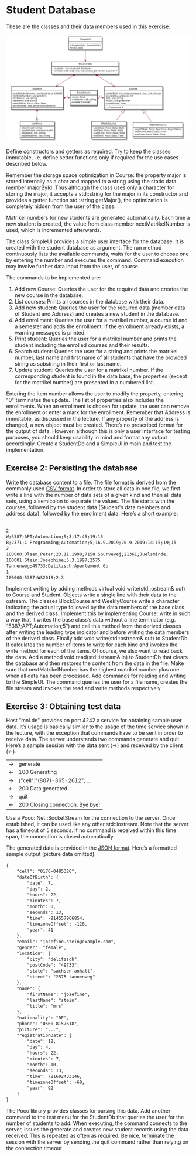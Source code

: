 # Student Database


These are the classes and their data members used in this exercise.

![Figure 1 - Class Diagram](./images/Class_Diag.JPG)

Define constructors and getters as required. Try to keep the classes immutable, i.e. define setter functions only if required for the use cases described below.

Remember the storage space optimization in Course: the property major is stored internally as a char and mapped to a string using the static data member majorById. Thus although the class uses
only a character for storing the major, it accepts a std::string for the major in its constructor and provides a getter function std::string getMajor(), the optimization is completely hidden from the
user of the class.

Matrikel numbers for new students are generated automatically. Each time a new student is created, the value from class member nextMatrikelNumber is used, which is incremented afterwards.

The class SimpleUI provides a simple user interface for the database. It is created with the student database as argument. The run method continuously lists the available commands, waits for the
user to choose one by entering the number and executes the command. Command execution may involve further data input from the user, of course.

The commands to be implemented are:
1. Add new Course: Queries the user for the required data and creates the new course in the database.
2. List courses: Prints all courses in the database with their data.
3. Add new student: Queries the user for the required data (member data of Student and Address) and creates a new student in the database.
4. Add enrollment: Queries the user for a matrikel number, a course id and a semester and adds the enrollment. If the enrollment already exists, a warning messages is printed.
5. Print student: Queries the user for a matrikel number and prints the student including the enrolled courses and their results.
6. Search student: Queries the user for a string and prints the matrikel number, last name and first name of all students that have the provided string as substring in their first or last name.
7. Update student: Queries the user for a matrikel number. If the corresponding student is found in the data base, the properties (except for the matrikel number) are presented in a numbered list.

Entering the item number allows the user to modify the property, entering "0" terminates the update.
The list of properties also includes the enrollments. When an enrollment is chosen for update, the user can remove the enrollment or enter a mark for the enrollment.
Remember that Address is immutable, as discussed in the lecture. If any property of the address is changed, a new object must be created.
There’s no prescribed format for the output of data. However, although this is only a user interface for testing purposes, you should keep usability in mind and format any output accordingly.
Create a StudentDb and a SimpleUI in main and test the implementation.

## Exercise 2: Persisting the database

Write the database content to a file. The file format is derived from the commonly used [CSV format](https://en.wikipedia.org/wiki/Comma-separated_values).
In order to store all data in one file, we first write a line with the number of data sets of a given kind and then all data sets, using a semicolon to separate the values. The file starts with the courses,
followed by the student data (Student's data members and address data), followed by the enrollment data.
Here’s a short example:

```

2
W;5387;APT;Automation;5;3;17:45;19:15
B;2371;C Programming;Automation;5;16.9.2019;20.9.2019;14:15;19;15
2
100000;Olsen;Peter;23.11.1998;7158 Spurvevej;21361;Juelsminde;
100001;Stein;Josephine;5.3.1997;2575 Tannenweg;49733;Delitzsch;Apartement 6b
1
100000;5387;WS2018;2.3

```

Implement writing by adding methods virtual void write(std::ostream& out) to Course and Student. Objects write a single line with their data to the ostream. The classes BlockCourse and
WeeklyCourse write a character indicating the actual type followed by the data members of the base class and the derived class. Implement this by implementing Course::write in such a way that it
writes the base class’s data without a line terminator (e.g. “5387;APT;Automation;5”) and call this method from the derived classes after writing the leading type indicator and before writing the
data members of the derived class.
Finally add void write(std::ostream& out) to StudentDb. It calculates the number of items to write for each kind and invokes the write method for each of the items.
Of course, we also want to read back the data. Add a method void read(std::istream& in) to StudentDb that clears the database and then restores the content from the data in the file. Make sure
that nextMatrikelNumber has the highest matrikel number plus one when all data has been processed.
Add commands for reading and writing to the SimpleUI. The command queries the user for a file name, creates the file stream and invokes the read and write methods respectively.

## Exercise 3: Obtaining test data
Host "mnl.de" provides on port 4242 a service for obtaining sample user data. It’s usage is basically similar to the usage of the time service shown in the lecture, with the exception that commands
have to be sent in order to receive data.
The server understands two commands generate and quit. Here’s a sample session with the data sent (→) and received by the client (←).

|    |   |
| :---------: | :------- |
|     →     |	generate	|
|     ←     |	100 Generating	|
|     →     |	{"cell":"(807)-365-2612", …	|
|     ←     |	200 Data generated.	|
|     →     |	quit	|
|     ←     |	200 Closing connection. Bye bye!	|

Use a Poco::Net::SocketStream for the connection to the server. Once established, it can be used like any other std::iostream.
Note that the server has a timeout of 5 seconds. If no command is received within this time span, the connection is closed automatically

The generated data is provided in the [JSON format](https://en.wikipedia.org/wiki/JSON). Here’s a formatted sample output (picture data omitted):

```
{
	"cell": "0176-0485326",
	"dateOfBirth": {
		"date": 7,
		"day": 2,
		"hours": 22,
		"minutes": 7,
		"month": 0,
		"seconds": 13,
		"time": -914557966854,
		"timezoneOffset": -120,
		"year": 41
	},
	"email": "josefine.stein@example.com",
	"gender": "female",
	"location": {
		"city": "delitzsch",
		"postCode": "49733",
		"state": "sachsen-anhalt",
		"street": "2575 tannenweg"
	},
	"name": {
		"firstName": "josefine",
		"lastName": "stein",
		"title": "mrs"
	},
	"nationality": "DE",
	"phone": "0560-8157618",
	"picture": "...",
	"registrationDate": {
		"date": 12,
		"day": 4,
		"hours": 22,
		"minutes": 7,
		"month": 10,
		"seconds": 13,
		"time": 721602433146,
		"timezoneOffset": -60,
		"year": 92
	}
}
```

The Poco library provides classes for parsing this data.
Add another command to the test menu for the StudentDb that queries the user for the number of students to add. When executing, the command connects to the server, issues the generate and
creates new student records using the data received. This is repeated as often as required.
Be nice, terminate the session with the server by sending the quit command rather than relying on the connection timeout


